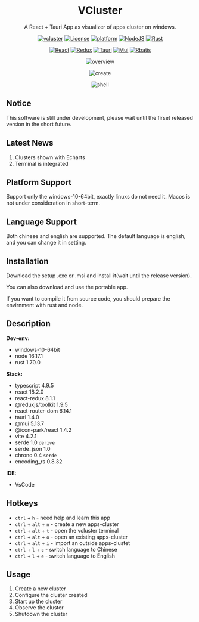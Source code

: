 <h1 align="center">VCluster</h1>

<p align="center">
A React + Tauri App as visualizer of apps cluster on windows.
</p>

<p align="center">
  <a href="#"><img alt="vcluster" src="https://img.shields.io/badge/VCluster-beta--0.0.1-green.svg"></a>
  <a href="#"><img alt="License" src="https://img.shields.io/badge/license-GPL3-green.svg"></a>
  <a href="#"><img alt="platform" src="https://img.shields.io/badge/platform-windows-blue.svg"></a>
  <a href="#"><img alt="NodeJS" src="https://img.shields.io/badge/NodeJS-16.17+-black.svg"></a>
  <a href="#"><img alt="Rust" src="https://img.shields.io/badge/Rust-1.70-black.svg"></a>
</p>
<p align="center">
  <a href="#"><img alt="React" src="https://img.shields.io/badge/React-18-%23005fff.svg"/></a>
  <a href="#"><img alt="Redux" src="https://img.shields.io/badge/Redux-8.1-%23005fff.svg"></a>
  <a href="#"><img alt="Tauri" src="https://img.shields.io/badge/Tauri-1.4-%23005fff.svg"></a>
  <a href="#"><img alt="Mui" src="https://img.shields.io/badge/Mui-5.13-%23005fff.svg"></a>
  <a href="#"><img alt="Rbatis" src="https://img.shields.io/badge/Rbatis-4.3-%23005fff.svg"></a>
</p>

<p align="center">
  <img alt="overview" src="https://evan-oss-bucket1.oss-cn-hangzhou.aliyuncs.com/vcluster/overview.png" />
</p>
<p align="center">
  <img alt="create" src="https://evan-oss-bucket1.oss-cn-hangzhou.aliyuncs.com/vcluster/create.png" />
</p>
<p align="center">
  <img alt="shell" src="https://evan-oss-bucket1.oss-cn-hangzhou.aliyuncs.com/vcluster/shell.png" />
</p>

## Notice

This software is still under development, please wait until the firset released version in the short future.

## Latest News

1. Clusters shown with Echarts
2. Terminal is integrated

## Platform Support

Support only the windows-10-64bit, exactly linuxs do not need it. Macos is not under consideration in short-term.

## Language Support

Both chinese and english are supported. The default language is english, and you can change it in setting.

## Installation

Download the setup .exe or .msi and install it(wait until the release version). 

You can also download and use the portable app.

If you want to compile it from source code, you should prepare the envirnment with rust and node.

## Description

**Dev-env:**
- windows-10-64bit
- node 16.17.1
- rust 1.70.0

**Stack:**
- typescript 4.9.5
- react 18.2.0
- react-redux 8.1.1
- @reduxjs/toolkit 1.9.5
- react-router-dom 6.14.1
- tauri 1.4.0
- @mui 5.13.7
- @icon-park/react 1.4.2
- vite 4.2.1
- serde 1.0 `derive`
- serde_json  1.0
- chrono 0.4 `serde`
- encoding_rs 0.8.32

**IDE:**
- VsCode

## Hotkeys

- `ctrl` + `h` -  need help and learn this app
- `ctrl` + `alt` + `n` -  create a new apps-cluster
- `ctrl` + `alt` + `t` -  open the vcluster terminal
- `ctrl` + `alt` + `o` -  open an existing apps-cluster
- `ctrl` + `alt` + `i` -  import an outside apps-clustet
- `ctrl` + `l` + `c` -  switch language to Chinese
- `ctrl` + `l` + `e` -  switch language to English

## Usage

1. Create a new cluster
2. Configure the cluster created
3. Start up the cluster
4. Observe the cluster
5. Shutdown the cluster